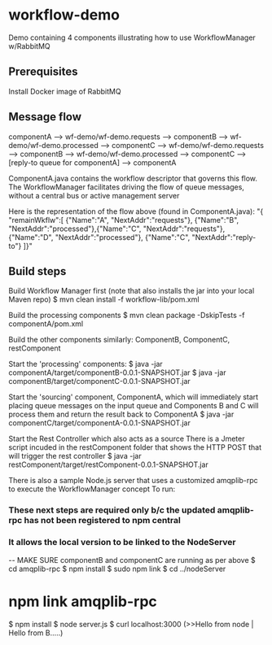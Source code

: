 # workflow-demo
Demo containing 4 components illustrating how to use WorkflowManager w/RabbitMQ

## Prerequisites
Install Docker image of RabbitMQ

## Message flow

componentA --> wf-demo/wf-demo.requests --> componentB --> wf-demo/wf-demo.processed --> componentC
 --> wf-demo/wf-demo.requests --> componentB --> wf-demo/wf-demo.processed --> componentC --> [reply-to queue for componentA] --> componentA
 
ComponentA.java contains the workflow descriptor that governs this flow.  The WorkflowManager facilitates driving the flow of queue messages, without a central bus or active management server

Here is the representation of the flow above (found in ComponentA.java):
"{ \"remainWkflw\":[ {\"Name\":\"A\", \"NextAddr\":\"requests\"}, {\"Name\":\"B\", \"NextAddr\":\"processed\"},{\"Name\":\"C\", \"NextAddr\":\"requests\"}, {\"Name\":\"D\", \"NextAddr\":\"processed\"}, {\"Name\":\"C\", \"NextAddr\":\"reply-to\"} ]}"

## Build steps
Build Workflow Manager first (note that also installs the jar into your local Maven repo)
$ mvn clean install -f workflow-lib/pom.xml

Build the processing components
$ mvn clean package -DskipTests -f componentA/pom.xml

Build the other components similarly: ComponentB, ComponentC, restComponent

Start the 'processing' components: 
$ java -jar componentA/target/componentB-0.0.1-SNAPSHOT.jar
$ java -jar componentB/target/componentC-0.0.1-SNAPSHOT.jar

Start the 'sourcing' component, ComponentA, which will immediately start placing queue messages on the input queue
and Components B and C will process them and return the result back to ComponentA
$ java -jar componentC/target/componentA-0.0.1-SNAPSHOT.jar

Start the Rest Controller which also acts as a source
There is a Jmeter script incuded in the restComponent folder that shows the HTTP POST
that will trigger the rest controller
$ java -jar restComponent/target/restComponent-0.0.1-SNAPSHOT.jar

There is also a sample Node.js server that uses a customized amqplib-rpc to execute the WorkflowManager concept
To run:

### These next steps are required only b/c the updated amqplib-rpc has not been registered to npm central
### It allows the local version to be linked to the NodeServer
-- MAKE SURE componentB and componentC are running as per above
$ cd amqplib-rpc
$ npm install
$ sudo npm link
$ cd ../nodeServer
# npm link amqplib-rpc
$ npm install
$ node server.js
$ curl localhost:3000  (>>Hello from node | Hello from B.....)
